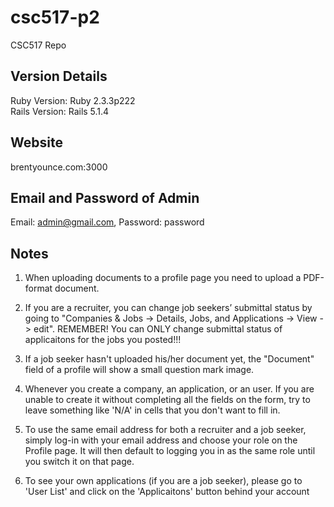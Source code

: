 # csc517-p2
CSC517 Repo

## Version Details
Ruby Version: Ruby 2.3.3p222  
Rails Version: Rails 5.1.4

## Website
brentyounce.com:3000

## Email and Password of Admin
Email: admin@gmail.com,
Password: password

## Notes
1. When uploading documents to a profile page you need to upload a PDF-format document.

2. If you are a recruiter, you can change job seekers’ submittal status by going to "Companies & Jobs  -> Details, Jobs, and Applications -> View -> edit". REMEMBER! You can ONLY change submittal status of applicaitons for the jobs you posted!!!

3. If a job seeker hasn't uploaded his/her document yet, the "Document" field of a profile will show a small question mark image.

4. Whenever you create a company, an application, or an user. If you are unable to create it without completing all the fields on the form, try to leave something like 'N/A' in cells that you don't want to fill in. 

5. To use the same email address for both a recruiter and a job seeker, simply log-in with your email address and choose your role on the Profile page. It will then default to logging you in as the same role until you switch it on that page. 

6. To see your own applications (if you are a job seeker), please go to 'User List' and click on the 'Applicaitons' button behind your account 
